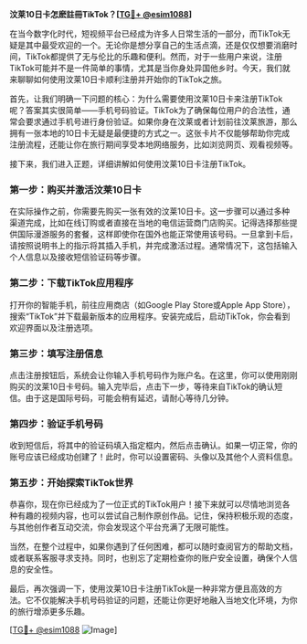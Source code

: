 **汶莱10日卡怎麽註冊TikTok？[[TG💪+ @esim1088](https://t.me/s/esim1088)]**

在当今数字化时代，短视频平台已经成为许多人日常生活的一部分，而TikTok无疑是其中最受欢迎的一个。无论你是想分享自己的生活点滴，还是仅仅想要消磨时间，TikTok都提供了无与伦比的乐趣和便利。然而，对于一些用户来说，注册TikTok可能并不是一件简单的事情，尤其是当你身处异国他乡时。今天，我们就来聊聊如何使用汶莱10日卡顺利注册并开始你的TikTok之旅。

首先，让我们明确一下问题的核心：为什么需要使用汶莱10日卡来注册TikTok呢？答案其实很简单——手机号码验证。TikTok为了确保每位用户的合法性，通常会要求通过手机号进行身份验证。如果你身在汶莱或者计划前往汶莱旅游，那么拥有一张本地的10日卡无疑是最便捷的方式之一。这张卡片不仅能够帮助你完成注册流程，还能让你在旅行期间享受本地网络服务，比如浏览网页、观看视频等。

接下来，我们进入正题，详细讲解如何使用汶莱10日卡注册TikTok。

### **第一步：购买并激活汶莱10日卡**

在实际操作之前，你需要先购买一张有效的汶莱10日卡。这一步骤可以通过多种渠道完成，比如在线订购或者直接在当地的电信运营商门店购买。记得选择那些提供国际漫游服务的套餐，这样即使你在国外也能正常使用该号码。一旦拿到卡后，请按照说明书上的指示将其插入手机，并完成激活过程。通常情况下，这包括输入个人信息以及接收短信验证码等步骤。

### **第二步：下载TikTok应用程序**

打开你的智能手机，前往应用商店（如Google Play Store或Apple App Store），搜索“TikTok”并下载最新版本的应用程序。安装完成后，启动TikTok，你会看到欢迎界面以及注册选项。

### **第三步：填写注册信息**

点击注册按钮后，系统会让你输入手机号码作为账户名。在这里，你可以使用刚刚购买的汶莱10日卡号码。输入完毕后，点击下一步，等待来自TikTok的确认短信。由于这是国际号码，可能会稍有延迟，请耐心等待几分钟。

### **第四步：验证手机号码**

收到短信后，将其中的验证码填入指定框内，然后点击确认。如果一切正常，你的账号应该已经成功创建了！此时，你可以设置密码、头像以及其他个人资料信息。

### **第五步：开始探索TikTok世界**

恭喜你，现在你已经成为了一位正式的TikTok用户！接下来就可以尽情地浏览各种有趣的视频内容，也可以尝试自己制作原创作品。记住，保持积极乐观的态度，与其他创作者互动交流，你会发现这个平台充满了无限可能性。

当然，在整个过程中，如果你遇到了任何困难，都可以随时查阅官方的帮助文档，或者联系客服寻求支持。同时，也别忘了定期检查你的账户安全设置，确保个人信息的安全性。

最后，再次强调一下，使用汶莱10日卡注册TikTok是一种非常方便且高效的方法。它不仅能解决手机号码验证的问题，还能让你更好地融入当地文化环境，为你的旅行增添更多乐趣。

[[TG💪+ @esim1088](https://t.me/s/esim1088) ![Image](https://i.postimg.cc/4NQfJmqS/Snipaste-2025-05-13-00-14-12.png)]